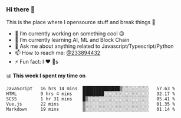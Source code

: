 ### Hi there 👋

<!--
**a233894432/a233894432** is a ✨ _special_ ✨ repository because its `README.md` (this file) appears on your GitHub profile.

Here are some ideas to get you started:

- 🔭 I’m currently working on ...
- 🌱 I’m currently learning ...
- 👯 I’m looking to collaborate on ...
- 🤔 I’m looking for help with ...
- 💬 Ask me about ...
- 📫 How to reach me: ...
- 😄 Pronouns: ...
- ⚡ Fun fact: ...
-->
 
 
This is the place where I opensource stuff and break things :rofl:

- 🔭 I’m currently working on something cool :wink:
- 🌱 I’m currently learning AI, ML and Block Chain
- 💬 Ask me about anything related to Javascript/Typescript/Python
- 📫 How to reach me: [@233894432](https://twitter.com/233894432)
- ⚡ Fun fact: I :heart: :dog:s

📊 **This week I spent my time on**
<!--START_SECTION:waka-->
```text
JavaScript   16 hrs 14 mins  ██████████████▒░░░░░░░░░░   57.63 % 
HTML         9 hrs 4 mins    ████████░░░░░░░░░░░░░░░░░   32.17 % 
SCSS         1 hr 31 mins    █▒░░░░░░░░░░░░░░░░░░░░░░░   05.41 % 
Vue.js       22 mins         ▒░░░░░░░░░░░░░░░░░░░░░░░░   01.35 % 
Markdown     19 mins         ▒░░░░░░░░░░░░░░░░░░░░░░░░   01.14 % 
```
<!--END_SECTION:waka-->
